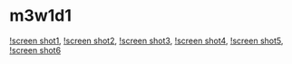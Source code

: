 # m3w1d1
[!screen shot1](./Screen%20Shot%202020-04-30%20at%203.04.18%20PM.png),
[!screen shot2](./Screen%20Shot%202020-04-30%20at%203.07.15%20PM.png),
[!screen shot3](./Screen%20Shot%202020-04-30%20at%203.08.40%20PM.png),
[!screen shot4](./Screen%20Shot%202020-04-30%20at%203.11.55%20PM.png),
[!screen shot5](./Screen%20Shot%202020-04-30%20at%203.16.57%20PM.png),
[!screen shot6](./Screen%20Shot%202020-04-30%20at%203.19.19%20PM.png)